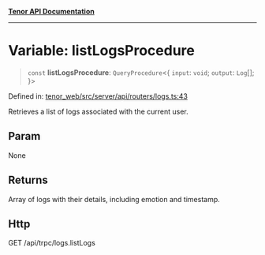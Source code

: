 [**Tenor API Documentation**](../../README.md)

***

# Variable: listLogsProcedure

> `const` **listLogsProcedure**: `QueryProcedure`\<\{ `input`: `void`; `output`: `Log`[]; \}\>

Defined in: [tenor\_web/src/server/api/routers/logs.ts:43](https://github.com/Apantli/Tenor/blob/293d0ddb2d5307c4150fcd161249995fd5278c7d/tenor_web/src/server/api/routers/logs.ts#L43)

Retrieves a list of logs associated with the current user.

## Param

None

## Returns

Array of logs with their details, including emotion and timestamp.

## Http

GET /api/trpc/logs.listLogs
